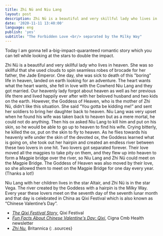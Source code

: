 ```yaml
---
title: Zhi Nü and Niu Lang
layout: post
description: Zhi Nü is a beautiful and very skillful lady who lives in heaven. She was so skillful that she used clouds to spin seamless robes of brocade for her father, the Jade Emperor.
date: '2020-11-11 13:40:00'
language: eng
publish: 'yes'
subtitle: "The Forbidden Love <br/> separated by the Milky Way"
---
```

Today I am gonna tell a-big-impact-quaranteed romantic story which you can tell while looking at the stars to double the impact.  

Zhi Nü is a beautiful and very skillful lady who lives in heaven. She was so skillful that she used clouds to spin seamless robes of brocade for her father, the Jade Emperor. One day, she was sick to death of this "boring" life in heaven, landed on earth looking for an adventure. The heart wants what the heart wants, she fell in love with the Cowherd Niu Lang and they got married. Our heavenly lady forgot about heaven as well as her previous life there and lived happily ever after with her beloved husband and two kids on the earth. However, the Goddess of Heaven, who is the mother of Zhi Nü, didn’t like this situation. She said “You gotta be kidding me!” and sent her soldiers to bring her daughter back to heaven. Niu Lang was very upset when he found his wife was taken back to heaven but as a mere mortal, he could not do anything. Then his ox asked Niu Lang to kill him and put on his skin, so he would be able to go up to heaven to find his wife. Crying bitterly, he killed the ox, put on the skin to fly to heaven. As he flies towards his heavenly wife under the skin of the devoted ox, the Goddess learned what is going on, she took out her hairpin and created an endless river between these two lovers in one hit. Two lovers got separated forever. Their love moved all the magpies to take pity on them, and they flew up into heaven to form a Magpie bridge over the river, so Niu Lang and Zhi Nü could meet on the Magpie Bridge. The Goddess of Heaven was also moved by their love, so she allowed them to meet on the Magpie Bridge for one day every year. (Thanks a lot!)

Niu Lang with her children lives in the star Altair, and Zhi Nü is in the star Vega. The river created by the Goddess with a hairpin is the Milky Way. Every year these lovers meet on the seventh day of the seventh lunar month and that day is celebrated in China as Qixi Festival which is also known as “Chinese Valentine’s Day”.

+ *[The Qixi Festival Story](https://qixifestival.com/)*, Qixi Festival
+ *[Fun Facts About Chinese Valentine's Day: Qixi](https://www.cignacmb.com/newsletter/english/20150819/qixi.html)*, Cigna Cmb Health newsletter
+ *[Zhi Nu](https://www.britannica.com/topic/Zhi-Nu)*, Britannica
{: .sources}
